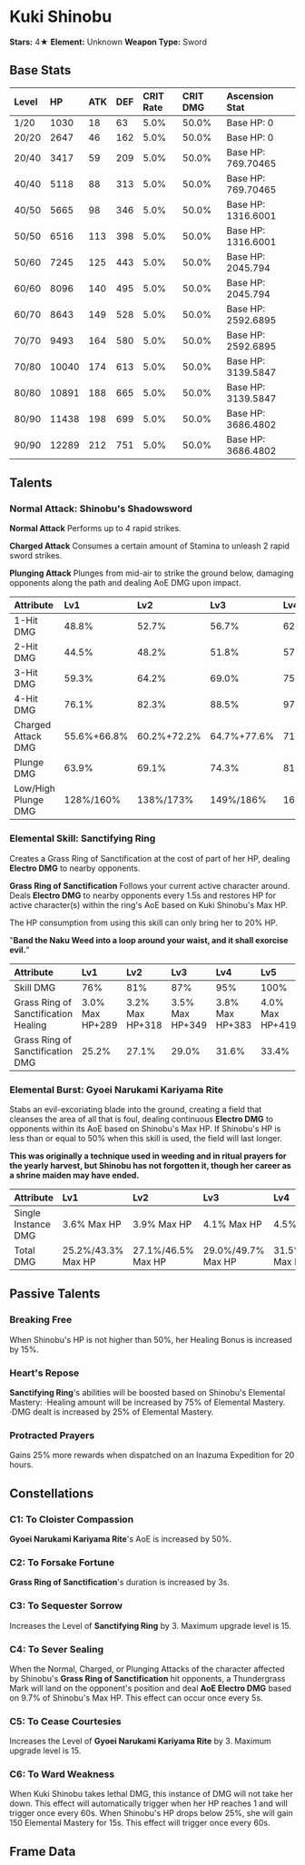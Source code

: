 # Kuki Shinobu

**Stars:** 4★
**Element:** Unknown
**Weapon Type:** Sword

## Base Stats

| Level | HP | ATK | DEF | CRIT Rate | CRIT DMG | Ascension Stat |
| :--- | :--- | :--- | :--- | :--- | :--- | :--- |
| 1/20 | 1030 | 18 | 63 | 5.0% | 50.0% | Base HP: 0 |
| 20/20 | 2647 | 46 | 162 | 5.0% | 50.0% | Base HP: 0 |
| 20/40 | 3417 | 59 | 209 | 5.0% | 50.0% | Base HP: 769.70465 |
| 40/40 | 5118 | 88 | 313 | 5.0% | 50.0% | Base HP: 769.70465 |
| 40/50 | 5665 | 98 | 346 | 5.0% | 50.0% | Base HP: 1316.6001 |
| 50/50 | 6516 | 113 | 398 | 5.0% | 50.0% | Base HP: 1316.6001 |
| 50/60 | 7245 | 125 | 443 | 5.0% | 50.0% | Base HP: 2045.794 |
| 60/60 | 8096 | 140 | 495 | 5.0% | 50.0% | Base HP: 2045.794 |
| 60/70 | 8643 | 149 | 528 | 5.0% | 50.0% | Base HP: 2592.6895 |
| 70/70 | 9493 | 164 | 580 | 5.0% | 50.0% | Base HP: 2592.6895 |
| 70/80 | 10040 | 174 | 613 | 5.0% | 50.0% | Base HP: 3139.5847 |
| 80/80 | 10891 | 188 | 665 | 5.0% | 50.0% | Base HP: 3139.5847 |
| 80/90 | 11438 | 198 | 699 | 5.0% | 50.0% | Base HP: 3686.4802 |
| 90/90 | 12289 | 212 | 751 | 5.0% | 50.0% | Base HP: 3686.4802 |

## Talents

### Normal Attack: Shinobu's Shadowsword

**Normal Attack**
Performs up to 4 rapid strikes.

**Charged Attack**
Consumes a certain amount of Stamina to unleash 2 rapid sword strikes.

**Plunging Attack**
Plunges from mid-air to strike the ground below, damaging opponents along the path and dealing AoE DMG upon impact.

| Attribute | Lv1 | Lv2 | Lv3 | Lv4 | Lv5 | Lv6 | Lv7 | Lv8 | Lv9 | Lv10 | Lv11 | Lv12 | Lv13 | Lv14 | Lv15 |
| :--- | :--- | :--- | :--- | :--- | :--- | :--- | :--- | :--- | :--- | :--- | :--- | :--- | :--- | :--- | :--- |
| 1-Hit DMG | 48.8% | 52.7% | 56.7% | 62.4% | 66.3% | 70.9% | 77.1% | 83.3% | 89.6% | 96.4% | 103.2% |
| 2-Hit DMG | 44.5% | 48.2% | 51.8% | 57.0% | 60.6% | 64.8% | 70.4% | 76.1% | 81.8% | 88.1% | 94.3% |
| 3-Hit DMG | 59.3% | 64.2% | 69.0% | 75.9% | 80.7% | 86.3% | 93.8% | 101.4% | 109.0% | 117.3% | 125.6% |
| 4-Hit DMG | 76.1% | 82.3% | 88.5% | 97.4% | 103.5% | 110.6% | 120.4% | 130.1% | 139.8% | 150.5% | 161.1% |
| Charged Attack DMG | 55.6%+66.8% | 60.2%+72.2% | 64.7%+77.6% | 71.2%+85.4% | 75.7%+90.8% | 80.9%+97.0% | 88.0%+105.6% | 95.1%+114.1% | 102.2%+122.7% | 110.0%+132.0% | 117.7%+141.3% |
| Plunge DMG | 63.9% | 69.1% | 74.3% | 81.8% | 87.0% | 92.9% | 101.1% | 109.3% | 117.5% | 126.4% | 135.3% |
| Low/High Plunge DMG | 128%/160% | 138%/173% | 149%/186% | 164%/204% | 174%/217% | 186%/232% | 202%/253% | 219%/273% | 235%/293% | 253%/316% | 271%/338% |

### Elemental Skill: Sanctifying Ring

Creates a Grass Ring of Sanctification at the cost of part of her HP, dealing **Electro DMG** to nearby opponents.

**Grass Ring of Sanctification**
Follows your current active character around. Deals **Electro DMG** to nearby opponents every 1.5s and restores HP for active character(s) within the ring's AoE based on Kuki Shinobu's Max HP.

The HP consumption from using this skill can only bring her to 20% HP.

"**Band the Naku Weed into a loop around your waist, and it shall exorcise evil.**"

| Attribute | Lv1 | Lv2 | Lv3 | Lv4 | Lv5 | Lv6 | Lv7 | Lv8 | Lv9 | Lv10 | Lv11 | Lv12 | Lv13 | Lv14 | Lv15 |
| :--- | :--- | :--- | :--- | :--- | :--- | :--- | :--- | :--- | :--- | :--- | :--- | :--- | :--- | :--- | :--- |
| Skill DMG | 76% | 81% | 87% | 95% | 100% | 106% | 114% | 121% | 129% | 136% | 144% | 151% | 161% |
| Grass Ring of Sanctification Healing | 3.0% Max HP+289 | 3.2% Max HP+318 | 3.5% Max HP+349 | 3.8% Max HP+383 | 4.0% Max HP+419 | 4.2% Max HP+457 | 4.5% Max HP+498 | 4.8% Max HP+542 | 5.1% Max HP+587 | 5.4% Max HP+636 | 5.7% Max HP+686 | 6.0% Max HP+739 | 6.4% Max HP+795 |
| Grass Ring of Sanctification DMG | 25.2% | 27.1% | 29.0% | 31.6% | 33.4% | 35.3% | 37.9% | 40.4% | 42.9% | 45.4% | 48.0% | 50.5% | 53.6% |

### Elemental Burst: Gyoei Narukami Kariyama Rite

Stabs an evil-excoriating blade into the ground, creating a field that cleanses the area of all that is foul, dealing continuous **Electro DMG** to opponents within its AoE based on Shinobu's Max HP.
If Shinobu's HP is less than or equal to 50% when this skill is used, the field will last longer.

**This was originally a technique used in weeding and in ritual prayers for the yearly harvest, but Shinobu has not forgotten it, though her career as a shrine maiden may have ended.**

| Attribute | Lv1 | Lv2 | Lv3 | Lv4 | Lv5 | Lv6 | Lv7 | Lv8 | Lv9 | Lv10 | Lv11 | Lv12 | Lv13 | Lv14 | Lv15 |
| :--- | :--- | :--- | :--- | :--- | :--- | :--- | :--- | :--- | :--- | :--- | :--- | :--- | :--- | :--- | :--- |
| Single Instance DMG | 3.6% Max HP | 3.9% Max HP | 4.1% Max HP | 4.5% Max HP | 4.8% Max HP | 5.0% Max HP | 5.4% Max HP | 5.8% Max HP | 6.1% Max HP | 6.5% Max HP | 6.8% Max HP | 7.2% Max HP | 7.7% Max HP |
| Total DMG | 25.2%/43.3% Max HP | 27.1%/46.5% Max HP | 29.0%/49.7% Max HP | 31.5%/54.1% Max HP | 33.4%/57.3% Max HP | 35.3%/60.6% Max HP | 37.9%/64.9% Max HP | 40.4%/69.2% Max HP | 42.9%/73.5% Max HP | 45.4%/77.9% Max HP | 47.9%/82.2% Max HP | 50.5%/86.5% Max HP | 53.6%/91.9% Max HP |

## Passive Talents

### Breaking Free

When Shinobu's HP is not higher than 50%, her Healing Bonus is increased by 15%.

### Heart's Repose

**Sanctifying Ring**'s abilities will be boosted based on Shinobu's Elemental Mastery:
·Healing amount will be increased by 75% of Elemental Mastery.
·DMG dealt is increased by 25% of Elemental Mastery.

### Protracted Prayers

Gains 25% more rewards when dispatched on an Inazuma Expedition for 20 hours.

## Constellations

### C1: To Cloister Compassion

**Gyoei Narukami Kariyama Rite**'s AoE is increased by 50%.

### C2: To Forsake Fortune

**Grass Ring of Sanctification**'s duration is increased by 3s.

### C3: To Sequester Sorrow

Increases the Level of **Sanctifying Ring** by 3.
Maximum upgrade level is 15.

### C4: To Sever Sealing

When the Normal, Charged, or Plunging Attacks of the character affected by Shinobu's **Grass Ring of Sanctification** hit opponents, a Thundergrass Mark will land on the opponent's position and deal **AoE Electro DMG** based on 9.7% of Shinobu's Max HP.
This effect can occur once every 5s.

### C5: To Cease Courtesies

Increases the Level of **Gyoei Narukami Kariyama Rite** by 3.
Maximum upgrade level is 15.

### C6: To Ward Weakness

When Kuki Shinobu takes lethal DMG, this instance of DMG will not take her down. This effect will automatically trigger when her HP reaches 1 and will trigger once every 60s.
When Shinobu's HP drops below 25%, she will gain 150 Elemental Mastery for 15s. This effect will trigger once every 60s.

## Frame Data

